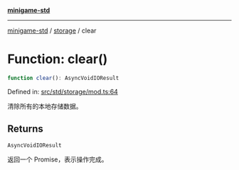 [**minigame-std**](../../../README.md)

***

[minigame-std](../../../README.md) / [storage](../README.md) / clear

# Function: clear()

```ts
function clear(): AsyncVoidIOResult
```

Defined in: [src/std/storage/mod.ts:64](https://github.com/JiangJie/minigame-std/blob/fdb22241c47c2e98329a4c62befde728957e03ee/src/std/storage/mod.ts#L64)

清除所有的本地存储数据。

## Returns

`AsyncVoidIOResult`

返回一个 Promise，表示操作完成。
